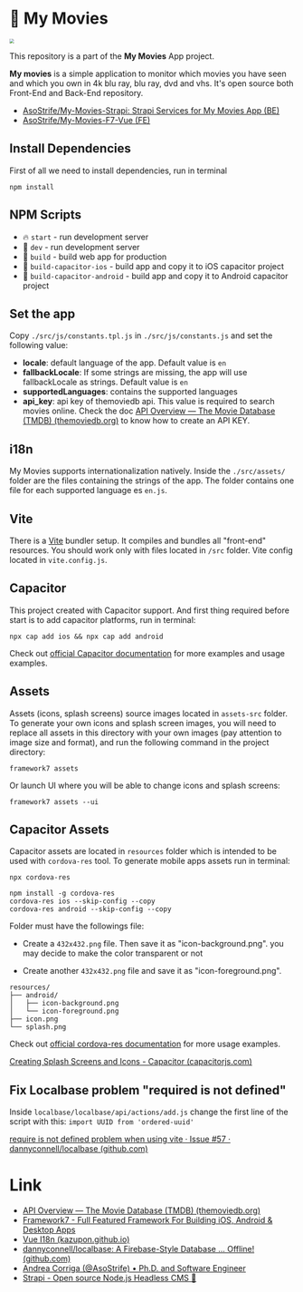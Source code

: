 # 🚀 My Movies

<img src="https://raw.githubusercontent.com/AsoStrife/My-Movies-F7-Vue/feature/my-movies-vue/resources/demo-app.png" style="zoom:50%;" />

This repository is a part of the **My Movies** App project. 

**My movies** is a simple application to monitor which movies you have seen and which you own in 4k blu ray, blu ray, dvd and vhs. It's open source both Front-End and Back-End repository.

- [AsoStrife/My-Movies-Strapi: Strapi Services for My Movies App (BE)](https://github.com/AsoStrife/My-Movies-Strapi)
- [AsoStrife/My-Movies-F7-Vue (FE)](https://github.com/AsoStrife/My-Movies-F7-Vue)

## Install Dependencies

First of all we need to install dependencies, run in terminal
```
npm install
```

## NPM Scripts

* 🔥 `start` - run development server
* 🔧 `dev` - run development server
* 🔧 `build` - build web app for production
* 📱 `build-capacitor-ios` - build app and copy it to iOS capacitor project
* 📱 `build-capacitor-android` - build app and copy it to Android capacitor project

## Set the app

Copy `./src/js/constants.tpl.js` in `./src/js/constants.js` and set the following value: 

- **locale**: default language of the app. Default value is `en`
- **fallbackLocale**: If some strings are missing, the app will use fallbackLocale as strings. Default value is `en`
- **supportedLanguages**: contains the supported languages
- **api_key**: api key of themoviedb api. This value is required to search movies online. Check the doc [API Overview — The Movie Database (TMDB) (themoviedb.org)](https://www.themoviedb.org/documentation/api) to know how to create an API KEY.

## i18n 

My Movies supports internationalization natively. 
Inside the `./src/assets/` folder are the files containing the strings of the app. The folder contains one file for each supported language es `en.js`.

## Vite

There is a [Vite](https://vitejs.dev) bundler setup. It compiles and bundles all "front-end" resources. You should work only with files located in `/src` folder. Vite config located in `vite.config.js`.
## Capacitor

This project created with Capacitor support. And first thing required before start is to add capacitor platforms, run in terminal:

```
npx cap add ios && npx cap add android
```

Check out [official Capacitor documentation](https://capacitorjs.com) for more examples and usage examples.

## Assets

Assets (icons, splash screens) source images located in `assets-src` folder. To generate your own icons and splash screen images, you will need to replace all assets in this directory with your own images (pay attention to image size and format), and run the following command in the project directory:

```
framework7 assets
```

Or launch UI where you will be able to change icons and splash screens:

```
framework7 assets --ui
```

## Capacitor Assets

Capacitor assets are located in `resources` folder which is intended to be used with `cordova-res` tool. To generate  mobile apps assets run in terminal:
```
npx cordova-res

npm install -g cordova-res
cordova-res ios --skip-config --copy
cordova-res android --skip-config --copy
```

Folder must have the followings file: 

- Create a `432x432.png` file. Then save it as "icon-background.png". you may decide to make the color transparent or not

- Create another `432x432.png` file and save it as "icon-foreground.png".

```
resources/
├── android/
│   ├── icon-background.png
│   └── icon-foreground.png
├── icon.png
└── splash.png
```



Check out [official cordova-res documentation](https://github.com/ionic-team/cordova-res) for more usage examples.

[Creating Splash Screens and Icons - Capacitor (capacitorjs.com)](https://capacitorjs.com/docs/guides/splash-screens-and-icons)

## Fix Localbase problem "required is not defined"

Inside `localbase/localbase/api/actions/add.js` change the first line of the script with this:
`import UUID from 'ordered-uuid'`

[require is not defined problem when using vite · Issue #57 · dannyconnell/localbase (github.com)](https://github.com/dannyconnell/localbase/issues/57)



# Link

- [API Overview — The Movie Database (TMDB) (themoviedb.org)](https://www.themoviedb.org/documentation/api)
- [Framework7 - Full Featured Framework For Building iOS, Android & Desktop Apps](https://framework7.io/)
- [Vue I18n (kazupon.github.io)](https://kazupon.github.io/vue-i18n/)
- [dannyconnell/localbase: A Firebase-Style Database ... Offline! (github.com)](https://github.com/dannyconnell/localbase)
- [Andrea Corriga (@AsoStrife) • Ph.D. and Software Engineer](https://andreacorriga.com/)
- [Strapi - Open source Node.js Headless CMS 🚀](https://strapi.io/)

